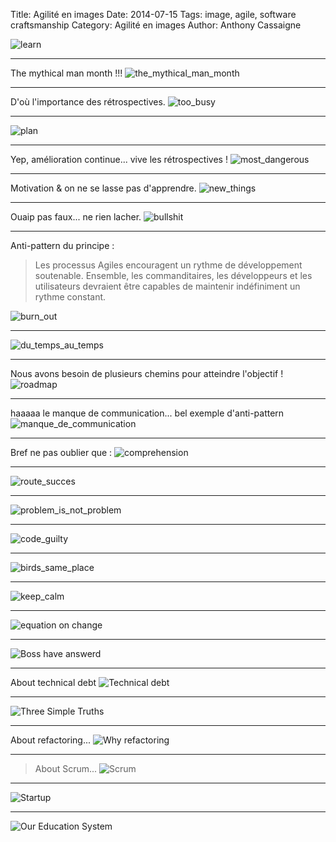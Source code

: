 Title: Agilité en images
Date: 2014-07-15
Tags: image, agile, software craftsmanship
Category: Agilité en images
Author: Anthony Cassaigne

![learn](images/learn.png)

---
The mythical man month !!!
![the_mythical_man_month](images/the_mythical_man_month.png)

---
D'où l'importance des rétrospectives.
![too_busy](images/too_busy_small.png)

---

![plan](images/plan.png)

---
Yep, amélioration continue... vive les rétrospectives !
![most_dangerous](images/most_dangerous_small.jpg)

---
Motivation & on ne se lasse pas d'apprendre.
![new_things](images/new_things.jpg)

---

Ouaip pas faux... ne rien lacher.
![bullshit](images/bullshit_small.jpg)

---

Anti-pattern du principe : 
>Les processus Agiles encouragent un rythme de développement soutenable. Ensemble, les commanditaires, les développeurs et les utilisateurs devraient être capables de maintenir indéfiniment un rythme constant.  

![burn_out](images/burn_out_small.jpg)

---

![du_temps_au_temps](images/du_temps_au_temps_small.jpg)

---

Nous avons besoin de plusieurs chemins pour atteindre l'objectif !
![roadmap](images/roadmap_small.png)

---
haaaaa le manque de communication... bel exemple d'anti-pattern
![manque_de_communication](images/manque_de_communication_small.jpg)

---
Bref ne pas oublier que : 
![comprehension](images/comprehension.jpg)


---

![route_succes](images/route_succes.jpg)

---
![problem_is_not_problem](images/problem_is_not_problem.jpg)

---

![code_guilty](images/code_guilty_small.jpg)

---

![birds_same_place](images/birds_same_place_small.jpg)

---

![keep_calm](images/keep_calm.jpg)


---

![equation on change](images/equation_change.png)

---

![Boss have answerd](images/boss_have_answerd_small.jpg)

---
About technical debt
![Technical debt](images/technical_debt_small.jpg)

--- 

![Three Simple Truths](images/three_simple_truths.png)

---
About refactoring...
![Why refactoring](images/why_refactoring_small.jpg)

---
>About Scrum...
![Scrum](images/scrum_is_path_ken_schwaber_small.jpg)

---
![Startup](images/startup_small.jpg)

---
![Our Education System](images/our_education_system.jpg)

